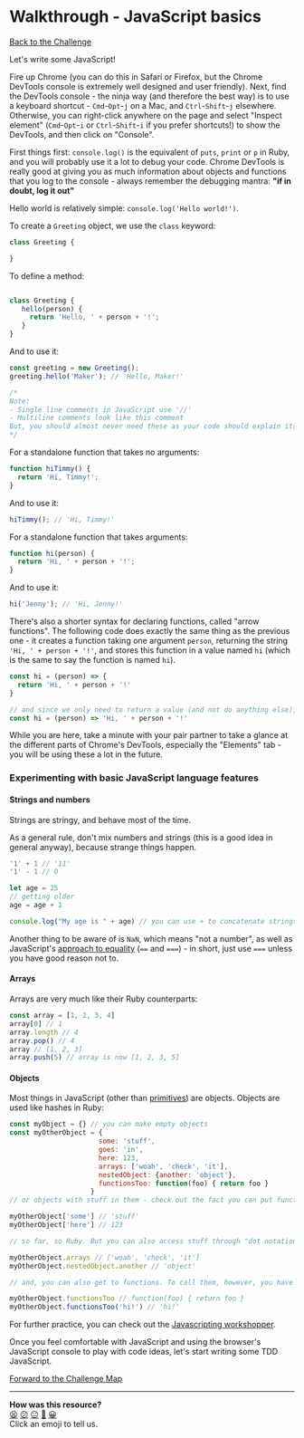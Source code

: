 # Walkthrough - JavaScript basics

[Back to the Challenge](../javascript_basics.md)

Let's write some JavaScript!

Fire up Chrome (you can do this in Safari or Firefox, but the Chrome DevTools console is extremely well designed and user friendly). Next, find the DevTools console - the ninja way (and therefore the best way) is to use a keyboard shortcut - `Cmd`-`Opt`-`j` on a Mac, and `Ctrl`-`Shift`-`j` elsewhere. Otherwise, you can right-click anywhere on the page and select "Inspect element" (`Cmd`-`Opt`-`i` or `Ctrl`-`Shift`-`i` if you prefer shortcuts!) to show the DevTools, and then click on "Console".

First things first: `console.log()` is the equivalent of `puts`, `print` or `p` in Ruby, and you will probably use it a lot to debug your code. Chrome DevTools is really good at giving you as much information about objects and functions that you log to the console - always remember the debugging mantra: **"if in doubt, log it out"**

Hello world is relatively simple: `console.log('Hello world!')`.

To create a `Greeting` object, we use the `class` keyword:

```javascript
class Greeting {

}
```

To define a method:

```javascript

class Greeting {
   hello(person) {
     return 'Hello, ' + person + '!';
   }
}
```

And to use it:

```javascript
const greeting = new Greeting();
greeting.hello('Maker'); // 'Hello, Maker!'

/*
Note:
- Single line comments in JavaScript use '//'
- Multiline comments look like this comment
But, you should almost never need these as your code should explain itself! =)
*/
```

For a standalone function that takes no arguments:

```javascript
function hiTimmy() {
  return 'Hi, Timmy!';
}
```

And to use it:

```javascript
hiTimmy(); // 'Hi, Timmy!'
```


For a standalone function that takes arguments:

```javascript
function hi(person) {
  return 'Hi, ' + person + '!';
}
```

And to use it:

```javascript
hi('Jenny'); // 'Hi, Jenny!'
```

There's also a shorter syntax for declaring functions, called "arrow functions". The following code does exactly the same thing as the previous one - it creates a function taking one argument `person`, returning the string `'Hi, ' + person + '!'`, and stores this function in a value named `hi` (which is the same to say the function is named `hi`).

```javascript
const hi = (person) => {
  return 'Hi, ' + person + '!'
}

// and since we only need to return a value (and not do anything else), this is even shorter:
const hi = (person) => 'Hi, ' + person + '!'
```

While you are here, take a minute with your pair partner to take a glance at the different parts of Chrome's DevTools, especially the "Elements" tab - you will be using these a lot in the future.

### Experimenting with basic JavaScript language features

#### Strings and numbers

Strings are stringy, and behave most of the time.

As a general rule, don't mix numbers and strings (this is a good idea in general anyway), because strange things happen.

```javascript
'1' + 1 // '11'
'1' - 1 // 0
```

```javascript
let age = 25
// getting older
age = age + 1

console.log("My age is " + age) // you can use + to concatenate strings together though, just like in Ruby
```

Another thing to be aware of is `NaN`, which means "not a number", as well as JavaScript's [approach to equality](https://dorey.github.io/JavaScript-Equality-Table/) (`==` and `===`) - in short, just use `===` unless you have good reason not to.

#### Arrays

Arrays are very much like their Ruby counterparts:

```javascript
const array = [1, 2, 3, 4]
array[0] // 1
array.length // 4
array.pop() // 4
array // [1, 2, 3]
array.push(5) // array is now [1, 2, 3, 5]
```

#### Objects

Most things in JavaScript (other than [primitives](https://developer.mozilla.org/en-US/docs/Glossary/Primitive)) are objects. Objects are used like hashes in Ruby:

```javascript
const myObject = {} // you can make empty objects
const myOtherObject = {
                      some: 'stuff',
                      goes: 'in',
                      here: 123,
                      arrays: ['woah', 'check', 'it'],
                      nestedObject: {another: 'object'},
                      functionsToo: function(foo) { return foo }
                    }
// or objects with stuff in them - check out the fact you can put functions in, too

myOtherObject['some'] // 'stuff'
myOtherObject['here'] // 123

// so far, so Ruby. But you can also access stuff through "dot notation" - more like a normal object in Ruby

myOtherObject.arrays // ['woah', 'check', 'it']
myOtherObject.nestedObject.another // 'object'

// and, you can also get to functions. To call them, however, you have to use ()

myOtherObject.functionsToo // function(foo) { return foo }
myOtherObject.functionsToo('hi!') // 'hi!'
```

For further practice, you can check out the [Javascripting workshopper](https://github.com/sethvincent/javascripting).

Once you feel comfortable with JavaScript and using the browser's JavaScript console to play with code ideas, let's start writing some TDD JavaScript.

[Forward to the Challenge Map](../README.md)

<!-- BEGIN GENERATED SECTION DO NOT EDIT -->

---

**How was this resource?**  
[😫](https://airtable.com/shrUJ3t7KLMqVRFKR?prefill_Repository=course&prefill_File=thermostat_es6/walkthroughs/javascript_basics.md&prefill_Sentiment=😫) [😕](https://airtable.com/shrUJ3t7KLMqVRFKR?prefill_Repository=course&prefill_File=thermostat_es6/walkthroughs/javascript_basics.md&prefill_Sentiment=😕) [😐](https://airtable.com/shrUJ3t7KLMqVRFKR?prefill_Repository=course&prefill_File=thermostat_es6/walkthroughs/javascript_basics.md&prefill_Sentiment=😐) [🙂](https://airtable.com/shrUJ3t7KLMqVRFKR?prefill_Repository=course&prefill_File=thermostat_es6/walkthroughs/javascript_basics.md&prefill_Sentiment=🙂) [😀](https://airtable.com/shrUJ3t7KLMqVRFKR?prefill_Repository=course&prefill_File=thermostat_es6/walkthroughs/javascript_basics.md&prefill_Sentiment=😀)  
Click an emoji to tell us.

<!-- END GENERATED SECTION DO NOT EDIT -->
